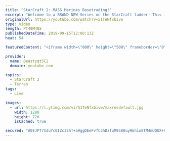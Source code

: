 ```yaml
---
title: "StarCraft 2: MASS Marines Basetrading!"
excerpt: "Welcome to a BRAND NEW Series on the StarCraft ladder! This is the \"Mass Marines to Grandmaster\" challenge, where the only attacking unit that I'm allowed to make is Marines - and that's it! I am allowed to make Medivacs just so that the gaemplay is not too monotonous, but I believe I could even make"
originalUrl: https://youtube.com/watch?v=51TeNfxbivw
type: video
length: PT49M48S
publishedDateTime: 2019-09-15T12:08:13Z
heat: 54

featuredContent: "<iframe width=\"800\" height=\"500\" frameborder=\"0\" src=\"https://www.youtube.com/embed/51TeNfxbivw\" allow=\"accelerometer; autoplay; encrypted-media; gyroscope; picture-in-picture\" allowfullscreen></iframe>"

provider:
  name: BeastyqtSC2
  domain: youtube.com

topics:
  - StarCraft 2
  - Terran
tags:
  - Live

images:
  - url: https://i.ytimg.com/vi/51TeNfxbivw/maxresdefault.jpg
    width: 1280
    height: 720
    isCached: true

secured: "A0EJPT7IduYc0IZc3ShT+a9ggDEeFvfC3hDzfuM9580uyHEhio8TM4mUQUX+9DCkGFd0fnMmVhsPp1vnxOGfovukr+15uTXKJa4Gj1YIxRF1zvCygukMvd2xHhY9edywVxmvKO0eBxLjEi8KkiuWKrsvp+bjV1IVp3jX1aTJogHSHK7OPPF8xYEwIY1XDvQ9n0CbblTnF5XaMkQ+wc081qHdSTqQNAWKJ/iIbSqlicyH7iVNXVJ9YzZUReZLJGprdrtdiQfEzM8q9gH6H99vR/Gp/iDgF9Ex+QiLtHhzjB3mTe2P60oaI/tshqalAALLaGTYfpO+PPQDSxcyDsTtpYb8sW4Y81ZvrVEonW2cKykrsuBVbMlp+wZKuFsftpBtG3lIevLZwNbHS+Pu/AXO/IDZFb/ZpMhcgfrU9Cjmiyc=;eVA/MMiPgrM4VSz656Bp9w=="
---
```


